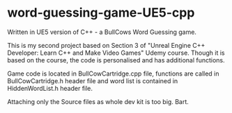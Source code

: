 # word-guessing-game-UE5-cpp
Written in UE5 version of C++ - a BullCows Word Guessing game.

This is my second project based on Section 3 of "Unreal Engine C++ Developer: Learn C++ and Make Video Games" Udemy course. 
Though it is based on the course, the code is personalised and has additional functions.

Game code is located in BullCowCartridge.cpp file, functions are called in BullCowCartridge.h header file and word list is contained in HiddenWordList.h header file.

Attaching only the Source files as whole dev kit is too big.
Bart.
